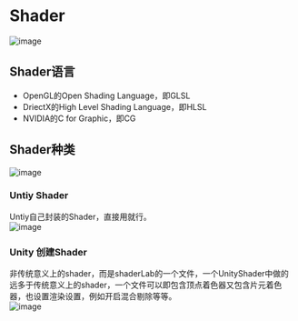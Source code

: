 # Shader
![image](https://user-images.githubusercontent.com/74708198/222397698-370a5dc3-606c-4cda-add3-75cc154b3fcf.png)

## Shader语言
* OpenGL的Open Shading Language，即GLSL
* DriectX的High Level Shading Language，即HLSL
* NVIDIA的C for Graphic，即CG

## Shader种类
![image](https://user-images.githubusercontent.com/74708198/222398985-589bf3c6-1eee-4146-afd9-1187bbfbcaac.png)

### Untiy Shader
Untiy自己封装的Shader，直接用就行。
<BR>![image](https://user-images.githubusercontent.com/74708198/222405872-0a995b6a-c902-415e-8c0d-e97509a5a77c.png)

### Unity 创建Shader
非传统意义上的shader，而是shaderLab的一个文件，一个UnityShader中做的远多于传统意义上的shader，一个文件可以即包含顶点着色器又包含片元着色器，也设置渲染设置，例如开启混合剔除等等。
<br>![image](https://user-images.githubusercontent.com/74708198/222406320-5f7bfe18-3e64-4b07-8f29-c6c3791378cb.png)


